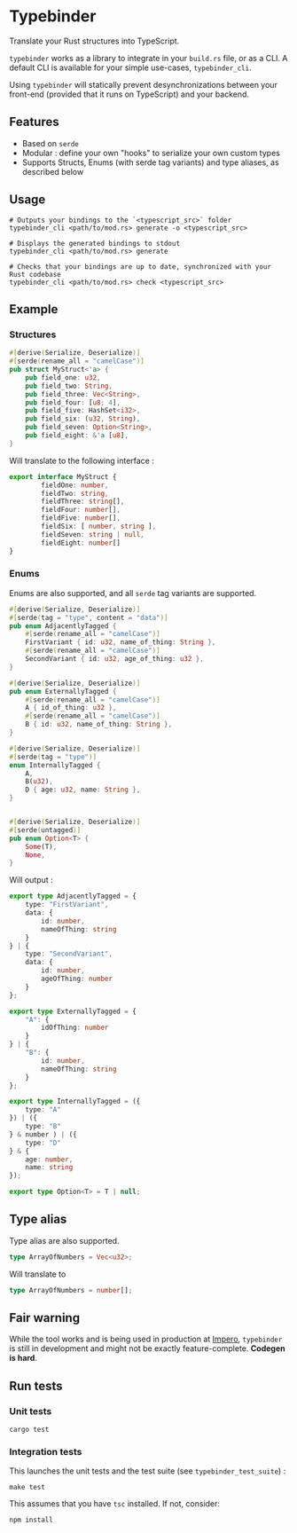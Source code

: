 # Typebinder

Translate your Rust structures into TypeScript.

`typebinder` works as a library to integrate in your `build.rs` file, or as a CLI. A default CLI is available for your simple use-cases, `typebinder_cli`.

Using `typebinder` will statically prevent desynchronizations between your front-end (provided that it runs on TypeScript) and your backend.

## Features

* Based on `serde`
* Modular : define your own "hooks" to serialize your own custom types
* Supports Structs, Enums (with serde tag variants) and type aliases, as described below

## Usage

```
# Outputs your bindings to the `<typescript_src>` folder
typebinder_cli <path/to/mod.rs> generate -o <typescript_src>
```

```
# Displays the generated bindings to stdout
typebinder_cli <path/to/mod.rs> generate
```

```
# Checks that your bindings are up to date, synchronized with your Rust codebase
typebinder_cli <path/to/mod.rs> check <typescript_src>
```

## Example

### Structures

```rust
#[derive(Serialize, Deserialize)]
#[serde(rename_all = "camelCase")]
pub struct MyStruct<'a> {
    pub field_one: u32,
    pub field_two: String,
    pub field_three: Vec<String>,
    pub field_four: [u8; 4],
    pub field_five: HashSet<i32>,
    pub field_six: (u32, String),
    pub field_seven: Option<String>,
    pub field_eight: &'a [u8],
}
```

Will translate to the following interface :

```typescript
export interface MyStruct {
        fieldOne: number,
        fieldTwo: string,
        fieldThree: string[],
        fieldFour: number[],
        fieldFive: number[],
        fieldSix: [ number, string ],
        fieldSeven: string | null,
        fieldEight: number[]
}
```

### Enums

Enums are also supported, and all `serde` tag variants are supported.

```rust
#[derive(Serialize, Deserialize)]
#[serde(tag = "type", content = "data")]
pub enum AdjacentlyTagged {
    #[serde(rename_all = "camelCase")]
    FirstVariant { id: u32, name_of_thing: String },
    #[serde(rename_all = "camelCase")]
    SecondVariant { id: u32, age_of_thing: u32 },
}

#[derive(Serialize, Deserialize)]
pub enum ExternallyTagged {
    #[serde(rename_all = "camelCase")]
    A { id_of_thing: u32 },
    #[serde(rename_all = "camelCase")]
    B { id: u32, name_of_thing: String },
}

#[derive(Serialize, Deserialize)]
#[serde(tag = "type")]
enum InternallyTagged {
    A,
    B(u32),
    D { age: u32, name: String },
}


#[derive(Serialize, Deserialize)]
#[serde(untagged)]
pub enum Option<T> {
    Some(T),
    None,
}
```

Will output :

```typescript
export type AdjacentlyTagged = {
    type: "FirstVariant",
    data: {
        id: number,
        nameOfThing: string
    }
} | {
    type: "SecondVariant",
    data: {
        id: number,
        ageOfThing: number
    }
};

export type ExternallyTagged = {
    "A": {
        idOfThing: number
    }
} | {
    "B": {
        id: number,
        nameOfThing: string
    }
};

export type InternallyTagged = ({
    type: "A"
}) | ({
    type: "B"
} & number ) | ({
    type: "D"
} & {
    age: number,
    name: string
});

export type Option<T> = T | null;
```

## Type alias

Type alias are also supported.

```rust
type ArrayOfNumbers = Vec<u32>;
```

Will translate to

```typescript
type ArrayOfNumbers = number[];
```

## Fair warning

While the tool works and is being used in production at [Impero](https://impero.com), `typebinder` is still in development and might not be exactly feature-complete. **Codegen is hard**.

## Run tests

### Unit tests

```
cargo test
```

### Integration tests

This launches the unit tests and the test suite (see `typebinder_test_suite`) :

```
make test
```

This assumes that you have `tsc` installed. If not, consider:

```
npm install
```
